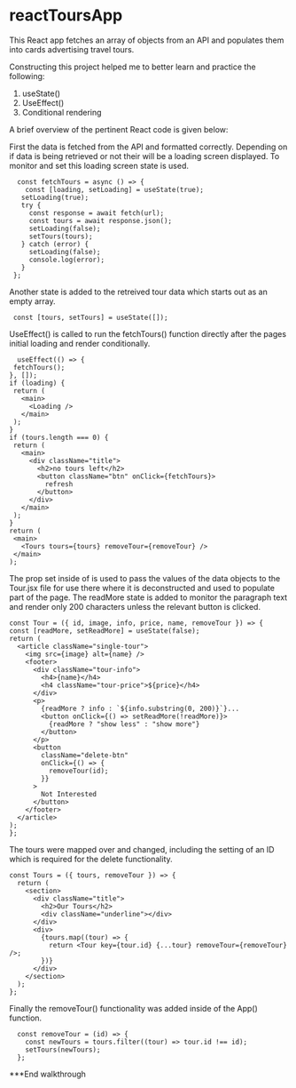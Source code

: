 # reactToursApp
This React app fetches an array of objects from an API and populates them into cards advertising travel tours.

Constructing this project helped me to better learn and practice the following:
1) useState()
2) UseEffect()
3) Conditional rendering

A brief overview of the pertinent React code is given below:
 
 First the data is fetched from the API and formatted correctly. Depending on if data is being retrieved or not their will be a loading screen displayed. To monitor and set this loading screen state is used.
 ```React
   const fetchTours = async () => {
     const [loading, setLoading] = useState(true);
    setLoading(true);
    try {
      const response = await fetch(url);
      const tours = await response.json();
      setLoading(false);
      setTours(tours);
    } catch (error) {
      setLoading(false);
      console.log(error);
    }
  };
  ```
  
  
  Another state is added to the retreived tour data which starts out as an empty array. 
  ```React
   const [tours, setTours] = useState([]);
   ```
   
   
   UseEffect() is called to run the fetchTours() function directly after the pages initial loading and render conditionally.
   ```React
     useEffect(() => {
    fetchTours();
  }, []);
  if (loading) {
    return (
      <main>
        <Loading />
      </main>
    );
  }
  if (tours.length === 0) {
    return (
      <main>
        <div className="title">
          <h2>no tours left</h2>
          <button className="btn" onClick={fetchTours}>
            refresh
          </button>
        </div>
      </main>
    );
  }
  return (
    <main>
      <Tours tours={tours} removeTour={removeTour} />
    </main>
  );
  ```
  
  
  The prop set inside of <Tours /> is used to pass the values of the data objects to the Tour.jsx file for use there where it is deconstructed and used to populate part of the page. The readMore state is added to monitor the paragraph text and render only 200 characters unless the relevant button is clicked.
  ```React
  const Tour = ({ id, image, info, price, name, removeTour }) => {
  const [readMore, setReadMore] = useState(false);
  return (
    <article className="single-tour">
      <img src={image} alt={name} />
      <footer>
        <div className="tour-info">
          <h4>{name}</h4>
          <h4 className="tour-price">${price}</h4>
        </div>
        <p>
          {readMore ? info : `${info.substring(0, 200)}`}...
          <button onClick={() => setReadMore(!readMore)}>
            {readMore ? "show less" : "show more"}
          </button>
        </p>
        <button
          className="delete-btn"
          onClick={() => {
            removeTour(id);
          }}
        >
          Not Interested
        </button>
      </footer>
    </article>
  );
};
```


The tours were mapped over and changed, including the setting of an ID which is required for the delete functionality.
```React
const Tours = ({ tours, removeTour }) => {
  return (
    <section>
      <div className="title">
        <h2>Our Tours</h2>
        <div className="underline"></div>
      </div>
      <div>
        {tours.map((tour) => {
          return <Tour key={tour.id} {...tour} removeTour={removeTour} />;
        })}
      </div>
    </section>
  );
};
```


Finally the removeTour() functionality was added inside of the App() function.
```React
  const removeTour = (id) => {
    const newTours = tours.filter((tour) => tour.id !== id);
    setTours(newTours);
  };
  ```
  
  
 ***End walkthrough
